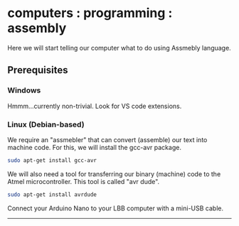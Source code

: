 # computers : programming : assembly

Here we will start telling our computer what to do using Assmebly language.

## Prerequisites

### Windows

Hmmm...currently non-trivial. Look for VS code extensions.

### Linux (Debian-based)

We require an "assmebler" that can convert (assemble) our text into machine code. For this, we will install the gcc-avr package.

```bash
sudo apt-get install gcc-avr
```

We will also need a tool for transferring our binary (machine) code to the Atmel microcontroller. This tool is called "avr dude".

```bash
sudo apt-get install avrdude
```

Connect your Arduino Nano to your LBB computer with a mini-USB cable.

----
